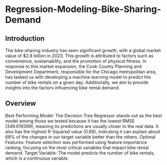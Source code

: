 # Regression-Modeling-Bike-Sharing-Demand

## Introduction

The bike-sharing industry has seen significant growth, with a global market value of $2.8 billion in 2023. This growth is attributed to factors such as convenience, sustainability, and the promotion of physical fitness. In response to this market expansion, the Cook County Planning and Development Department, responsible for the Chicago metropolitan area, has tasked us with developing a machine learning model to predict the number of bike rentals on a given day. Additionally, we aim to provide insights into the factors influencing bike rental demand.

## Overview

Best Performing Model: The Decision Tree Regressor stands out as the best model among those we tested because it has the lowest RMSE (349.619399), meaning its predictions are usually closer to the real data. It also has the highest R-Squared value (0.68), indicating it can explain about 68% of the changes in our target variable better than the others.
Optimal Features: Feature selection was performed using feature importance ranking, focusing on the most critical variables that impact bike rental demand.
Target Variable: The model predicts the number of bike rentals, which is a continuous variable.
